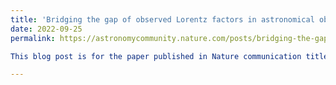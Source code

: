 ```yaml
---
title: 'Bridging the gap of observed Lorentz factors in astronomical objects'
date: 2022-09-25
permalink: https://astronomycommunity.nature.com/posts/bridging-the-gap-of-observed-lorentz-factors-in-astronomical-objects

This blog post is for the paper published in Nature communication titled: A wind environment and Lorentz factors of tens explain gamma-ray bursts X-ray plateau

---
```

